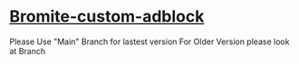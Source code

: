 # [Bromite-custom-adblock](https://www.bromite.org/custom-filters)
Please Use "Main" Branch for lastest version
For Older Version please look at Branch
